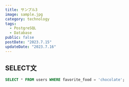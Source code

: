 ```yaml
---
title: サンプル3
image: sample.jpg
category: technology
tags:
  - PostgreSQL
  - Database
public: false
postDate: "2023.7.15"
updateDate: "2023.7.16"
---
```


## SELECT文

```sql
SELECT * FROM users WHERE favorite_food = 'chocolate';
```
